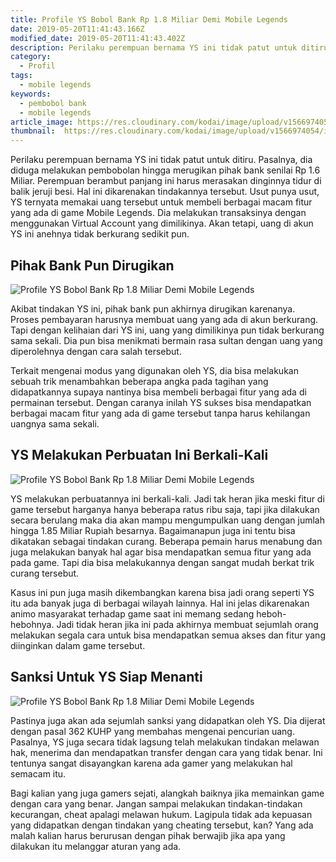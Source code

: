 ```yaml
---
title: Profile YS Bobol Bank Rp 1.8 Miliar Demi Mobile Legends
date: 2019-05-20T11:41:43.166Z
modified_date: 2019-05-20T11:41:43.402Z
description: Perilaku perempuan bernama YS ini tidak patut untuk ditiru. Pasalnya, dia diduga melakukan pembobolan hingga merugikan pihak bank senilai Rp 1.6 Miliar.
category:
  - Profil
tags:
  - mobile legends
keywords:
  - pembobol bank
  - mobile legends
article_image: https://res.cloudinary.com/kodai/image/upload/v1566974055/ip/profile-ys-bobol-bank-rp-1.8-miliar-demi-mobile-legends-1.jpg
thumbnail:  https://res.cloudinary.com/kodai/image/upload/v1566974054/ip/profile-ys-bobol-bank-rp-1.8-miliar-demi-mobile-legends-1-022.jpg
---
```

Perilaku perempuan bernama YS ini tidak patut untuk ditiru. Pasalnya, dia diduga melakukan pembobolan hingga merugikan pihak bank senilai Rp 1.6 Miliar. Perempuan berambut panjang ini harus merasakan dinginnya tidur di balik jeruji besi. Hal ini dikarenakan tindakannya tersebut. Usut punya usut, YS ternyata memakai uang tersebut untuk membeli berbagai macam fitur yang ada di game Mobile Legends. Dia melakukan transaksinya dengan menggunakan Virtual Account yang dimilikinya. Akan tetapi, uang di akun YS ini anehnya tidak berkurang sedikit pun.



## Pihak Bank Pun Dirugikan

![Profile YS Bobol Bank Rp 1.8 Miliar Demi Mobile Legends](https://res.cloudinary.com/kodai/image/upload/v1566974055/ip/profile-ys-bobol-bank-rp-1.8-miliar-demi-mobile-legends-1.jpg)

Akibat tindakan YS ini, pihak bank pun akhirnya dirugikan karenanya. Proses pembayaran harusnya membuat uang yang ada di akun berkurang. Tapi dengan kelihaian dari YS ini, uang yang dimilikinya pun tidak berkurang sama sekali. Dia pun bisa menikmati bermain rasa sultan dengan uang yang diperolehnya dengan cara salah tersebut. 

Terkait mengenai modus yang digunakan oleh YS, dia bisa melakukan sebuah trik menambahkan beberapa angka pada tagihan yang didapatkannya supaya nantinya bisa membeli berbagai fitur yang ada di permainan tersebut. Dengan caranya inilah YS sukses bisa mendapatkan berbagai macam fitur yang ada di game tersebut tanpa harus kehilangan uangnya sama sekali.



## YS Melakukan Perbuatan Ini Berkali-Kali

![Profile YS Bobol Bank Rp 1.8 Miliar Demi Mobile Legends](https://res.cloudinary.com/kodai/image/upload/v1566974056/ip/profile-ys-bobol-bank-rp-1.8-miliar-demi-mobile-legends-2.jpg)

YS melakukan perbuatannya ini berkali-kali. Jadi tak heran jika meski fitur di game tersebut harganya hanya beberapa ratus ribu saja, tapi jika dilakukan secara berulang maka dia akan mampu mengumpulkan uang dengan jumlah hingga 1.85 Miliar Rupiah besarnya. Bagaimanapun juga ini tentu bisa dikatakan sebagai tindakan curang. Beberapa pemain harus menabung dan juga melakukan banyak hal agar bisa mendapatkan semua fitur yang ada pada game. Tapi dia bisa melakukannya dengan sangat mudah berkat trik curang tersebut.

Kasus ini pun juga masih dikembangkan karena bisa jadi orang seperti YS itu ada banyak juga di berbagai wilayah lainnya. Hal ini jelas dikarenakan animo masyarakat terhadap game saat ini memang sedang heboh-hebohnya. Jadi tidak heran jika ini pada akhirnya membuat sejumlah orang melakukan segala cara untuk bisa mendapatkan semua akses dan fitur yang diinginkan dalam game tersebut.



## Sanksi Untuk YS Siap Menanti

![Profile YS Bobol Bank Rp 1.8 Miliar Demi Mobile Legends](https://res.cloudinary.com/kodai/image/upload/v1566974058/ip/profile-ys-bobol-bank-rp-1.8-miliar-demi-mobile-legends-3.jpg)

Pastinya juga akan ada sejumlah sanksi yang didapatkan oleh YS. Dia dijerat dengan pasal 362 KUHP yang membahas mengenai pencurian uang. Pasalnya, YS juga secara tidak lagsung telah melakukan tindakan melawan hak, menerima dan mendapatkan transfer dengan cara yang tidak benar. Ini tentunya sangat disayangkan karena ada gamer yang melakukan hal semacam itu.

Bagi kalian yang juga gamers sejati, alangkah baiknya jika memainkan game dengan cara yang benar. Jangan sampai melakukan tindakan-tindakan kecurangan, cheat apalagi melawan hukum. Lagipula tidak ada kepuasan yang didapatkan dengan tindakan yang cheating tersebut, kan? Yang ada malah kalian harus berurusan dengan pihak berwajib jika apa yang dilakukan itu melanggar aturan yang ada.

